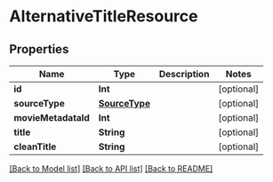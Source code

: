 # AlternativeTitleResource

## Properties
Name | Type | Description | Notes
------------ | ------------- | ------------- | -------------
**id** | **Int** |  | [optional] 
**sourceType** | [**SourceType**](SourceType.md) |  | [optional] 
**movieMetadataId** | **Int** |  | [optional] 
**title** | **String** |  | [optional] 
**cleanTitle** | **String** |  | [optional] 

[[Back to Model list]](../README.md#documentation-for-models) [[Back to API list]](../README.md#documentation-for-api-endpoints) [[Back to README]](../README.md)


